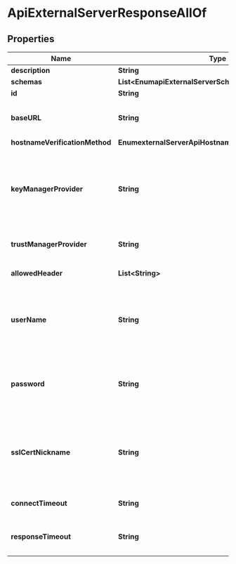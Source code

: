 

# ApiExternalServerResponseAllOf


## Properties

| Name | Type | Description | Notes |
|------------ | ------------- | ------------- | -------------|
|**description** | **String** | A description for this External Server |  [optional] |
|**schemas** | **List&lt;EnumapiExternalServerSchemaUrn&gt;** |  |  [optional] |
|**id** | **String** | Name of the External Server |  [optional] |
|**baseURL** | **String** | The base URL of the external server, optionally including port number, for example \&quot;https://externalService:9031\&quot;. |  [optional] |
|**hostnameVerificationMethod** | **EnumexternalServerApiHostnameVerificationMethodProp** |  |  [optional] |
|**keyManagerProvider** | **String** | The key manager provider to use if SSL (HTTPS) is to be used for connection-level security. When specifying a value for this property (except when using the Null key manager provider) you must ensure that the external server trusts this server&#39;s public certificate by adding this server&#39;s public certificate to the external server&#39;s trust store. |  [optional] |
|**trustManagerProvider** | **String** | The trust manager provider to use if SSL (HTTPS) is to be used for connection-level security. |  [optional] |
|**allowedHeader** | **List&lt;String&gt;** | A list of HTTP headers that will be forwarded by the PingAuthorize Server to the downstream API server. |  [optional] |
|**userName** | **String** | The name of the login account to use for HTTP requests to the downstream API server using basic authentication. This property is ignored unless an associated Gateway API Endpoint&#39;s http-auth-evaluation-behavior property is set to \&quot;evaluate-and-replace\&quot;. |  [optional] |
|**password** | **String** | The name of the login password to use for HTTP requests to the downstream API server using basic authentication. This property is ignored unless an associated Gateway API Endpoint&#39;s http-auth-evaluation-behavior property is set to \&quot;evaluate-and-replace\&quot;. |  [optional] |
|**sslCertNickname** | **String** | The certificate alias within the keystore to use if SSL (HTTPS) is to be used for connection-level security. When specifying a value for this property you must ensure that the external server trusts this server&#39;s public certificate by adding this server&#39;s public certificate to the external server&#39;s trust store. |  [optional] |
|**connectTimeout** | **String** | Specifies the maximum length of time to wait for a connection to be established before aborting a request to the server. |  [optional] |
|**responseTimeout** | **String** | Specifies the maximum length of time to wait for response data to be read from an established connection before aborting a request to the server. |  [optional] |



